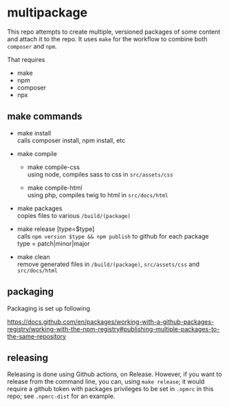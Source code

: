 # multipackage

This repo attempts to create multiple, versioned packages of some content and attach it to the repo.
It uses `make` for the workflow to combine both `composer` and `npm`.

That requires 
- make
- npm
- composer
- npx

## make commands

- make install\
  calls composer install, npm install, etc

- make compile 
  - make compile-css\
    using node, compiles sass to css in `src/assets/css`

  - make compile-html\
    using php, compiles twig to html in `src/docs/html`

- make packages \
  copies files to various `/build/(package)`

- make release [type=$type]\
  calls `npm version $type && npm publish` to github for each package \
  type = patch|minor|major

- make clean \
  remove generated files in `/build/(package)`, `src/assets/css` and `src/docs/html`

## packaging

Packaging is set up following

https://docs.github.com/en/packages/working-with-a-github-packages-registry/working-with-the-npm-registry#publishing-multiple-packages-to-the-same-repository

## releasing

Releasing is done using Github actions, on Release.
However, if you want to release from the command line,
you can, using `make release`; it would require a 
github token with packages privileges to be set in 
`.npmrc` in this repo; see `.npmrc-dist` for an example.